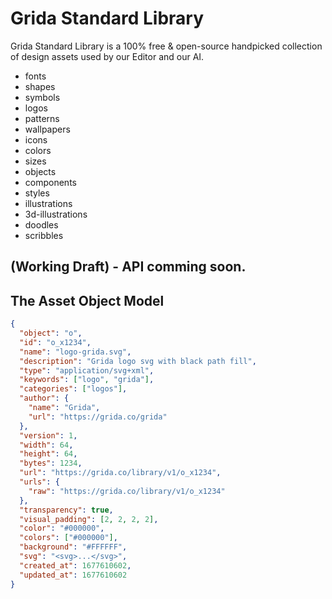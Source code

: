 # Grida Standard Library

Grida Standard Library is a 100% free & open-source handpicked collection of design assets used by our Editor and our AI.

- fonts
- shapes
- symbols
- logos
- patterns
- wallpapers
- icons
- colors
- sizes
- objects
- components
- styles
- illustrations
- 3d-illustrations
- doodles
- scribbles

## (Working Draft) - API comming soon.

## The Asset Object Model

```json
{
  "object": "o",
  "id": "o_x1234",
  "name": "logo-grida.svg",
  "description": "Grida logo svg with black path fill",
  "type": "application/svg+xml",
  "keywords": ["logo", "grida"],
  "categories": ["logos"],
  "author": {
    "name": "Grida",
    "url": "https://grida.co/grida"
  },
  "version": 1,
  "width": 64,
  "height": 64,
  "bytes": 1234,
  "url": "https://grida.co/library/v1/o_x1234",
  "urls": {
    "raw": "https://grida.co/library/v1/o_x1234"
  },
  "transparency": true,
  "visual_padding": [2, 2, 2, 2],
  "color": "#000000",
  "colors": ["#000000"],
  "background": "#FFFFFF",
  "svg": "<svg>...</svg>",
  "created_at": 1677610602,
  "updated_at": 1677610602
}
```

